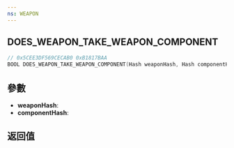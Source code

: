 ```yaml
---
ns: WEAPON
---
```

## DOES_WEAPON_TAKE_WEAPON_COMPONENT

```c
// 0x5CEE3DF569CECAB0 0xB1817BAA
BOOL DOES_WEAPON_TAKE_WEAPON_COMPONENT(Hash weaponHash, Hash componentHash);
```


## 參數
* **weaponHash**: 
* **componentHash**: 

## 返回值
